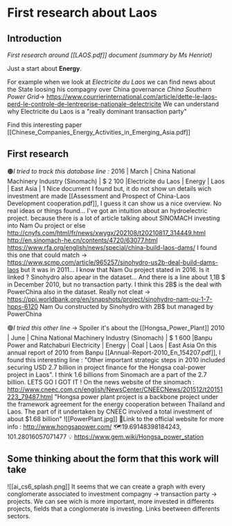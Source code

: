# First research about Laos 
## Introduction 
*First research around [[LAOS.pdf]] document (summary by Ms Henriot)*

Just a start about **Energy**. 

For example when we look at *Electricite du Laos* we can find news about the State loosing his compagny over China governance *China Southern Power Grid*-> https://www.courrierinternational.com/article/dette-le-laos-perd-le-controle-de-lentreprise-nationale-delectricite
We can understand why Electricite du Laos is a "really dominant transaction party"

Find this interesting paper [[Chinese_Companies_Energy_Activities_in_Emerging_Asia.pdf]]

## First research

🟠*I tried to track this database line :*
2016 | March | China National Machinery Industry (Sinomach) | $ 2 100 |Electricite du Laos | Energy | Laos | East Asia | 1
Nice document I found but, it do not show un details wich investment are made [[Assessment and Prospect of China-Laos Development cooperation.pdf]], I guess it can show us a nice overview. 
No real ideas or things found... I've got an intuition about an hydroelectric project. because there is a lot of article talking about SINOMACH investing into Nam Ou project or else 
http://cnyfs.com/html/fr/news/xwygx/202108/t20210817_314449.html
http://en.sinomach-he.cn/contents/4720/63077.html
https://www.rfa.org/english/news/special/china-build-laos-dams/
I found this one that could match -> https://www.scmp.com/article/965257/sinohydro-us2b-deal-build-dams-laos but it was in 2011... I know that Nam Ou project stated in 2016. Is it linked ? Sinohydro also apear in the dataset... And there is a line about 1,1B $ in December 2010, but no transaction party. I think this 2B$ is the deal with PowerChina also in the dataset. 
Really not cleat -> https://ppi.worldbank.org/en/snapshots/project/sinohydro-nam-ou-1-7-hpps-6120 Nam Ou constructed by Sinohydro with 2B$ but managed by PowerChina 



🟢*I tried this other line* -> Spoiler it's about the [[Hongsa_Power_Plant]]
 2010 | June | China National Machinery Industry (Sinomach) | $ 1 600 |Banpu Power and Ratchaburi Electricity | Energy | Coal | Laos | East Asia
 On this annual report of 2010 from Banpu [[Annual-Report-2010_En_154207.pdf]], I found this interesting line : "Other important strategic steps in 2010 included securing USD 2.7 billion in project finance for the Hongsa coal-power project in Laos". I think 1.6 billions from Sinomach are a part of the 2.7 billion. 
 LETS GO I GOT IT ! On the news website of the sinomach : http://www.cneec.com.cn/english/NewsCenter/CNEECNews/201512/t20151223_79487.html 
 "Hongsa power plant project is a backbone project under the framework agreement for the energy cooperation between Thailand and Laos. The part of it undertaken by CNEEC involved a total investment of about $1.68 billion"
![[PowerPlant.jpg]]
🔗Link to the official website for more info : http://www.hongsapower.com/
🗺️19.69148398184243, 101.28016057071477
💡 https://www.gem.wiki/Hongsa_power_station

## Some thinking about the form that this work will take 
![[ai_cs6_splash.png]]
It seems that we can create a graph with every conglomerate associated to investment compagny -> transaction party -> projects. We can see wich is more important, more invested in differents projects, fields that a conglomerate is investing. Links beetween differents sectors. 